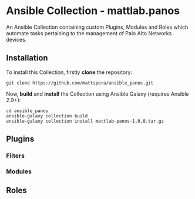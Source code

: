 # Ansible Collection - mattlab.panos

An Ansible Collection containing custom Plugins, Modules and Roles which automate tasks pertaining to the management of Palo Alto Networks devices.

## Installation

To install this Collection, firstly **clone** the repository:

`git clone https://github.com/mattspera/ansible_panos.git`

Now, **build** and **install** the Collection using Ansible Galaxy (requires Ansible 2.9+):

```
cd ansible_panos
ansible-galaxy collection build
ansible-galaxy collection install mattlab-panos-1.0.0.tar.gz
```

## Plugins

### Filters

### Modules

## Roles
